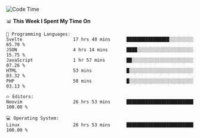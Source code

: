 <!-- [![Top Langs](https://github-readme-stats.vercel.app/api/top-langs/?username=gagahsyuja&theme=dracula&hide_border=true&border_radius=7)](https://github.com/anuraghazra/github-readme-stats) -->

<!--START_SECTION:waka-->
![Code Time](http://img.shields.io/badge/Code%20Time-834%20hrs%2029%20mins-blue)

📊 **This Week I Spent My Time On** 

```text
💬 Programming Languages: 
Svelte                   17 hrs 40 mins      ████████████████░░░░░░░░░   65.70 % 
JSON                     4 hrs 14 mins       ████░░░░░░░░░░░░░░░░░░░░░   15.75 % 
JavaScript               1 hr 57 mins        ██░░░░░░░░░░░░░░░░░░░░░░░   07.26 % 
HTML                     53 mins             █░░░░░░░░░░░░░░░░░░░░░░░░   03.32 % 
PHP                      50 mins             █░░░░░░░░░░░░░░░░░░░░░░░░   03.13 % 

🔥 Editors: 
Neovim                   26 hrs 53 mins      █████████████████████████   100.00 % 

💻 Operating System: 
Linux                    26 hrs 53 mins      █████████████████████████   100.00 % 
```


<!--END_SECTION:waka-->
